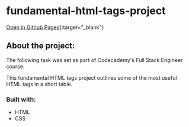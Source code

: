 # fundamental-html-tags-project

[Open in Github Pages](https://oliviahill9.github.io/fundamental-html-tags-project/){:target="_blank"}

## About the project:

The following task was set as part of Codecademy's Full Stack Engineer course.

This fundamental HTML tags project outlines some of the most useful HTML tags in a short table. 

### Built with:
* HTML
* CSS
